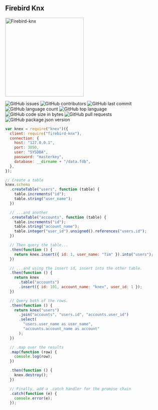 ## Firebird Knx

<p align="left" >
  <img src="./assets/Firebird-knx.svg" width="250" alt="Firebird-knx" />
</p>

![GitHub issues](https://img.shields.io/github/issues/ericoalmeida/firebird-knx?style=flat-square)
![GitHub contributors](https://img.shields.io/github/contributors/ericoalmeida/firebird-knx?style=flat-square)
![GitHub last commit](https://img.shields.io/github/last-commit/ericoalmeida/firebird-knx?style=flat-square)
![GitHub language count](https://img.shields.io/github/languages/count/ericoalmeida/firebird-knx?style=flat-square)
![GitHub top language](https://img.shields.io/github/languages/top/ericoalmeida/firebird-knx?style=flat-square)
![GitHub code size in bytes](https://img.shields.io/github/languages/code-size/ericoalmeida/firebird-knx?style=flat-square)
![GitHub pull requests](https://img.shields.io/github/issues-pr/ericoalmeida/firebird-knx?style=flat-square)
![GitHub package.json version](https://img.shields.io/github/package-json/v/ericoalmeida/firebird-knx?style=flat-square)

```js
var knex = require("knex")({
  client: require("firebird-knx"),
  connection: {
    host: "127.0.0.1",
    port: 3050,
    user: "SYSDBA",
    password: "masterkey",
    database: __dirname + "/data.fdb",
  },
});

// Create a table
knex.schema
  .createTable("users", function (table) {
    table.increments("id");
    table.string("user_name");
  })

  // ...and another
  .createTable("accounts", function (table) {
    table.increments("id");
    table.string("account_name");
    table.integer("user_id").unsigned().references("users.id");
  })

  // Then query the table...
  .then(function () {
    return knex.insert({ id: 1, user_name: "Tim" }).into("users");
  })

  // ...and using the insert id, insert into the other table.
  .then(function () {
    return knex
      .table("accounts")
      .insert({ id: 101, account_name: "knex", user_id: 1 });
  })

  // Query both of the rows.
  .then(function () {
    return knex("users")
      .join("accounts", "users.id", "accounts.user_id")
      .select(
        "users.user_name as user_name",
        "accounts.account_name as account"
      );
  })

  // .map over the results
  .map(function (row) {
    console.log(row);
  })

  .then(function () {
    knex.destroy();
  })

  // Finally, add a .catch handler for the promise chain
  .catch(function (e) {
    console.error(e);
  });
```
